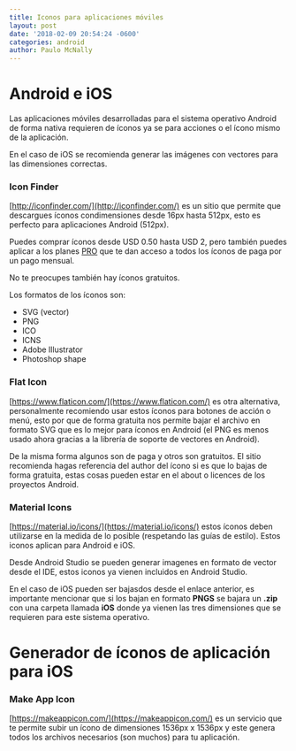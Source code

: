 ```yaml
---
title: Iconos para aplicaciones móviles
layout: post
date: '2018-02-09 20:54:24 -0600'
categories: android
author: Paulo McNally
---
```


# Android e iOS
Las aplicaciones móviles desarrolladas para el sistema operativo Android de forma nativa requieren de íconos ya se para acciones o el ícono mismo de la aplicación.

En el caso de iOS se recomienda generar las imágenes con vectores para las dimensiones correctas.

### Icon Finder

[http://iconfinder.com/](http://iconfinder.com/) es un sitio que permite que descargues íconos condimensiones desde 16px hasta 512px, esto es perfecto para aplicaciones Android (512px).

Puedes comprar íconos desde USD 0.50 hasta USD 2, pero también puedes aplicar a los planes [PRO](https://www.iconfinder.com/pro)  que te dan acceso a todos los íconos de paga por un pago mensual.

No te preocupes también hay íconos gratuitos.

Los formatos de los íconos son:

* SVG (vector)
* PNG
* ICO
* ICNS
* Adobe Illustrator
* Photoshop shape

### Flat Icon
[https://www.flaticon.com/](https://www.flaticon.com/) es otra alternativa, personalmente recomiendo usar estos íconos para botones de acción o menú, esto por que de forma gratuita nos permite bajar el archivo en formato SVG que es lo mejor para íconos en Android (el PNG es menos usado ahora gracias a la librería de soporte de vectores en Android).

De la misma forma algunos son de paga y otros son gratuitos. El sitio recomienda hagas referencia del author del ícono si es que lo bajas de forma gratuita, estas cosas pueden estar en el about o licences de los proyectos Android.

### Material Icons
[https://material.io/icons/](https://material.io/icons/) estos íconos deben utilizarse en la medida de lo posible (respetando las guías de estilo). Estos iconos aplican para Android e iOS.

Desde Android Studio se pueden generar imagenes en formato de vector desde el IDE, estos iconos ya vienen incluidos en Android Studio.

En el caso de iOS pueden ser bajasdos desde el enlace anterior, es importante mencionar que si los bajan en formato **PNGS** se bajara un **.zip** con una carpeta llamada **iOS** donde ya vienen las tres dimensiones que se requieren para este sistema operativo.

# Generador de íconos de aplicación para iOS
### Make App Icon
[https://makeappicon.com/](https://makeappicon.com/) es un servicio que te permite subir un ícono de dimensiones 1536px x 1536px y este genera todos los archivos necesarios (son muchos) para tu aplicación.